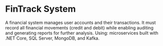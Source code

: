 # FinTrack System
A financial system manages user accounts and their transactions. It must record all financial movements (credit and debit) while enabling auditing and generating reports for further analysis.
Using: microservices built with .NET Core, SQL Server, MongoDB, and Kafka.
